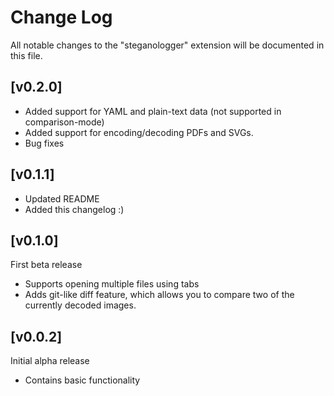 # Change Log

All notable changes to the "steganologger" extension will be documented in this file.

## [v0.2.0]
- Added support for YAML and plain-text data (not supported in comparison-mode)
- Added support for encoding/decoding PDFs and SVGs.
- Bug fixes

## [v0.1.1]
- Updated README
- Added this changelog :)

## [v0.1.0]
First beta release
- Supports opening multiple files using tabs
- Adds git-like diff feature, which allows you to compare two of the currently decoded images.

## [v0.0.2]

Initial alpha release
- Contains basic functionality

